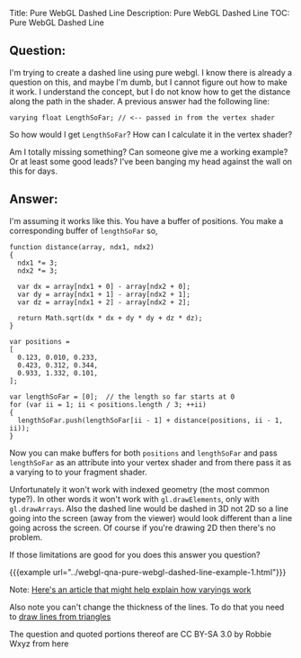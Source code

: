 Title: Pure WebGL Dashed Line
Description: Pure WebGL Dashed Line
TOC: Pure WebGL Dashed Line

## Question:

I'm trying to create a dashed line using pure webgl.  I know there is already a question on this, and maybe I'm dumb, but I cannot figure out how to make it work.  I understand the concept, but I do not know how to get the distance along the path in the shader.  A previous answer had the following line:

    varying float LengthSoFar; // <-- passed in from the vertex shader

So how would I get `LengthSoFar`?  How can I calculate it in the vertex shader?

Am I totally missing something?  Can someone give me a working example?  Or at least some good leads?  I've been banging my head against the wall on this for days.

## Answer:

I'm assuming it works like this. You have a buffer of positions. You make a corresponding buffer of `lengthSoFar` so,

    function distance(array, ndx1, ndx2) 
    {
      ndx1 *= 3;
      ndx2 *= 3;

      var dx = array[ndx1 + 0] - array[ndx2 + 0];
      var dy = array[ndx1 + 1] - array[ndx2 + 1];
      var dz = array[ndx1 + 2] - array[ndx2 + 2];

      return Math.sqrt(dx * dx + dy * dy + dz * dz);
    }

    var positions = 
    [
      0.123, 0.010, 0.233,
      0.423, 0.312, 0.344,
      0.933, 1.332, 0.101,
    ];

    var lengthSoFar = [0];  // the length so far starts at 0
    for (var ii = 1; ii < positions.length / 3; ++ii) 
    {
      lengthSoFar.push(lengthSoFar[ii - 1] + distance(positions, ii - 1, ii));
    }

Now you can make buffers for both `positions` and `lengthSoFar` and pass `lengthSoFar` as an attribute into your vertex shader and from there pass it as a varying to to your fragment shader.

Unfortunately it won't work with indexed geometry (the most common type?). In other words it won't work with `gl.drawElements`, only with `gl.drawArrays`. Also the dashed line would be dashed in 3D not 2D so a line going into the screen (away from the viewer) would look different than a line going across the screen. Of course if you're drawing 2D then there's no problem. 

If those limitations are good for you does this answer you question?

{{{example url="../webgl-qna-pure-webgl-dashed-line-example-1.html"}}}

Note: [Here's an article that might help explain how varyings work][2]

Also note you can't change the thickness of the lines. To do that you need to [draw lines from triangles](https://mattdesl.svbtle.com/drawing-lines-is-hard)

  [1]: http://jsfiddle.net/greggman/7dQu9/
  [2]: http://games.greggman.com/game/webgl-how-it-works/

<div class="so">
  <div>The question and quoted portions thereof are 
    CC BY-SA 3.0 by
    <a data-href="https://i.robbiew.xyz/resume">Robbie Wxyz</a>
    from
    <a data-href="https://stackoverflow.com/questions/19341590">here</a>
  </div>
</div>
